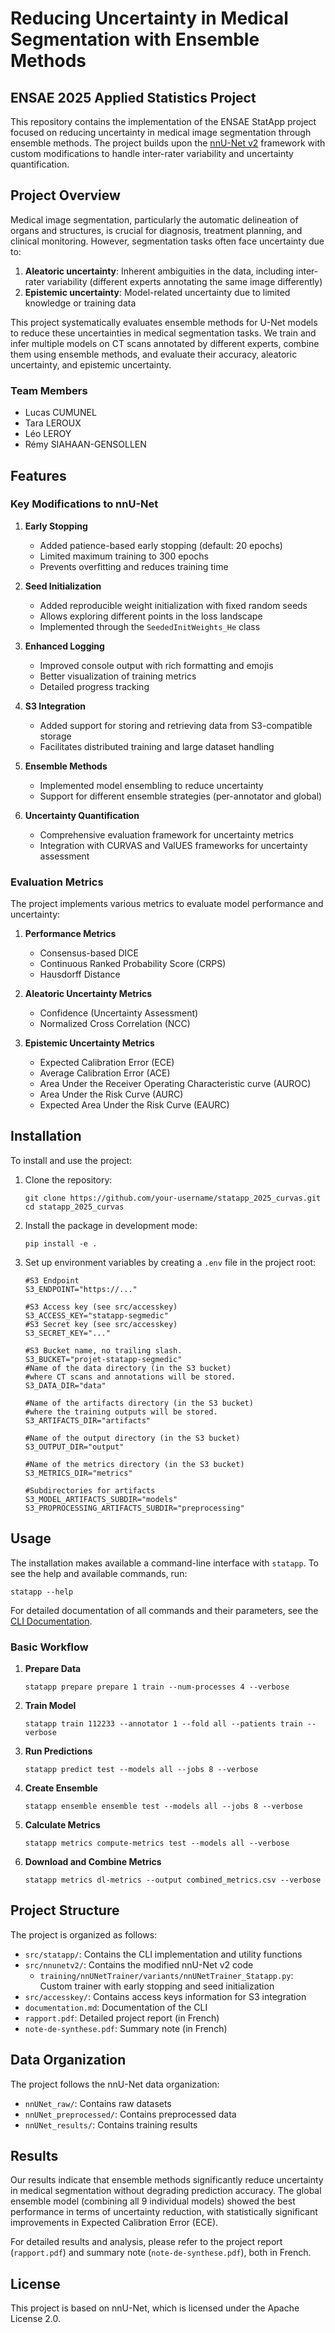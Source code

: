 # Reducing Uncertainty in Medical Segmentation with Ensemble Methods

## ENSAE 2025 Applied Statistics Project

This repository contains the implementation of the ENSAE StatApp project focused on reducing uncertainty in medical image segmentation through ensemble methods. The project builds upon the [nnU-Net v2](https://github.com/MIC-DKFZ/nnUNet) framework with custom modifications to handle inter-rater variability and uncertainty quantification.

## Project Overview

Medical image segmentation, particularly the automatic delineation of organs and structures, is crucial for diagnosis, treatment planning, and clinical monitoring. However, segmentation tasks often face uncertainty due to:

1. **Aleatoric uncertainty**: Inherent ambiguities in the data, including inter-rater variability (different experts annotating the same image differently)
2. **Epistemic uncertainty**: Model-related uncertainty due to limited knowledge or training data

This project systematically evaluates ensemble methods for U-Net models to reduce these uncertainties in medical segmentation tasks. We train and infer multiple models on CT scans annotated by different experts, combine them using ensemble methods, and evaluate their accuracy, aleatoric uncertainty, and epistemic uncertainty.

### Team Members
- Lucas CUMUNEL
- Tara LEROUX
- Léo LEROY
- Rémy SIAHAAN-GENSOLLEN

## Features

### Key Modifications to nnU-Net

1. **Early Stopping**
   - Added patience-based early stopping (default: 20 epochs)
   - Limited maximum training to 300 epochs
   - Prevents overfitting and reduces training time

2. **Seed Initialization**
   - Added reproducible weight initialization with fixed random seeds
   - Allows exploring different points in the loss landscape
   - Implemented through the `SeededInitWeights_He` class

3. **Enhanced Logging**
   - Improved console output with rich formatting and emojis
   - Better visualization of training metrics
   - Detailed progress tracking

4. **S3 Integration**
   - Added support for storing and retrieving data from S3-compatible storage
   - Facilitates distributed training and large dataset handling

5. **Ensemble Methods**
   - Implemented model ensembling to reduce uncertainty
   - Support for different ensemble strategies (per-annotator and global)

6. **Uncertainty Quantification**
   - Comprehensive evaluation framework for uncertainty metrics
   - Integration with CURVAS and ValUES frameworks for uncertainty assessment

### Evaluation Metrics

The project implements various metrics to evaluate model performance and uncertainty:

1. **Performance Metrics**
   - Consensus-based DICE
   - Continuous Ranked Probability Score (CRPS)
   - Hausdorff Distance

2. **Aleatoric Uncertainty Metrics**
   - Confidence (Uncertainty Assessment)
   - Normalized Cross Correlation (NCC)

3. **Epistemic Uncertainty Metrics**
   - Expected Calibration Error (ECE)
   - Average Calibration Error (ACE)
   - Area Under the Receiver Operating Characteristic curve (AUROC)
   - Area Under the Risk Curve (AURC)
   - Expected Area Under the Risk Curve (EAURC)

## Installation

To install and use the project:

1. Clone the repository:
   ```shell
   git clone https://github.com/your-username/statapp_2025_curvas.git
   cd statapp_2025_curvas
   ```

2. Install the package in development mode:
   ```shell
   pip install -e .
   ```

3. Set up environment variables by creating a `.env` file in the project root:
   ```dotenv
   #S3 Endpoint
   S3_ENDPOINT="https://..."

   #S3 Access key (see src/accesskey)
   S3_ACCESS_KEY="statapp-segmedic"
   #S3 Secret key (see src/accesskey)
   S3_SECRET_KEY="..."

   #S3 Bucket name, no trailing slash.
   S3_BUCKET="projet-statapp-segmedic"
   #Name of the data directory (in the S3 bucket)
   #where CT scans and annotations will be stored.
   S3_DATA_DIR="data"

   #Name of the artifacts directory (in the S3 bucket)
   #where the training outputs will be stored.
   S3_ARTIFACTS_DIR="artifacts"

   #Name of the output directory (in the S3 bucket)
   S3_OUTPUT_DIR="output"

   #Name of the metrics directory (in the S3 bucket)
   S3_METRICS_DIR="metrics"

   #Subdirectories for artifacts
   S3_MODEL_ARTIFACTS_SUBDIR="models"
   S3_PROPROCESSING_ARTIFACTS_SUBDIR="preprocessing"
   ```
## Usage

The installation makes available a command-line interface with `statapp`. To see the help and available commands, run:

```shell
statapp --help
```

For detailed documentation of all commands and their parameters, see the [CLI Documentation](documentation.md).

### Basic Workflow

1. **Prepare Data**
   ```shell
   statapp prepare prepare 1 train --num-processes 4 --verbose
   ```

2. **Train Model**
   ```shell
   statapp train 112233 --annotator 1 --fold all --patients train --verbose
   ```

3. **Run Predictions**
   ```shell
   statapp predict test --models all --jobs 8 --verbose
   ```

4. **Create Ensemble**
   ```shell
   statapp ensemble ensemble test --models all --jobs 8 --verbose
   ```

5. **Calculate Metrics**
   ```shell
   statapp metrics compute-metrics test --models all --verbose
   ```

6. **Download and Combine Metrics**
   ```shell
   statapp metrics dl-metrics --output combined_metrics.csv --verbose
   ```

## Project Structure

The project is organized as follows:

- `src/statapp/`: Contains the CLI implementation and utility functions
- `src/nnunetv2/`: Contains the modified nnU-Net v2 code
  - `training/nnUNetTrainer/variants/nnUNetTrainer_Statapp.py`: Custom trainer with early stopping and seed initialization
- `src/accesskey/`: Contains access keys information for S3 integration
- `documentation.md`: Documentation of the CLI
- `rapport.pdf`: Detailed project report (in French)
- `note-de-synthese.pdf`: Summary note (in French)

## Data Organization

The project follows the nnU-Net data organization:
- `nnUNet_raw/`: Contains raw datasets
- `nnUNet_preprocessed/`: Contains preprocessed data
- `nnUNet_results/`: Contains training results

## Results

Our results indicate that ensemble methods significantly reduce uncertainty in medical segmentation without degrading prediction accuracy. The global ensemble model (combining all 9 individual models) showed the best performance in terms of uncertainty reduction, with statistically significant improvements in Expected Calibration Error (ECE).

For detailed results and analysis, please refer to the project report (`rapport.pdf`) and summary note (`note-de-synthese.pdf`), both in French.

## License

This project is based on nnU-Net, which is licensed under the Apache License 2.0.
